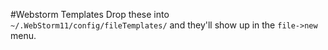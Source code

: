 #Webstorm Templates
Drop these into `~/.WebStorm11/config/fileTemplates/` and they'll show up in the `file->new` menu.
